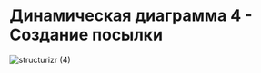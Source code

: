 # Динамическая диаграмма 4 - Создание посылки

![structurizr (4)](https://github.com/EugIva/ProzorovEI109m_ArchitectureInfSys/assets/145147798/8eab9499-a69d-4e82-a904-36f51549d55a)

